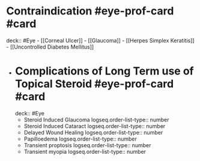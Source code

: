 # Contraindication #eye-prof-card #card
deck:: #Eye
	- [[Corneal Ulcer]]
	- [[Glaucoma]]
	- [[Herpes Simplex Keratitis]]
	- [[Uncontrolled Diabetes Mellitus]]
- # Complications of Long Term use of Topical Steroid #eye-prof-card #card
  deck:: #Eye
	- Steroid Induced Glaucoma
	  logseq.order-list-type:: number
	- Steroid Induced Cataract
	  logseq.order-list-type:: number
	- Delayed Wound Healing
	  logseq.order-list-type:: number
	- Papilloedema
	  logseq.order-list-type:: number
	- Transient proptosis
	  logseq.order-list-type:: number
	- Transient myopia
	  logseq.order-list-type:: number